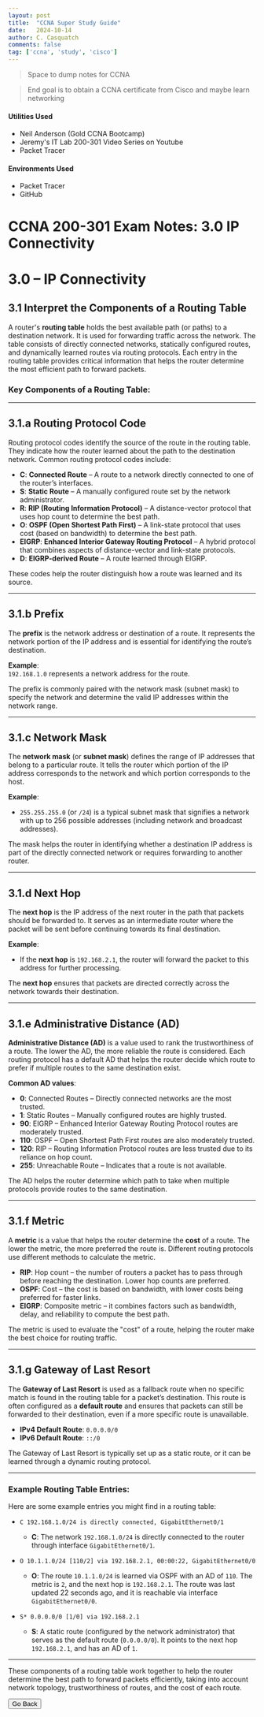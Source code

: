 ```yaml
---
layout: post
title:  "CCNA Super Study Guide"
date:   2024-10-14
author: C. Casquatch
comments: false
tag: ['ccna', 'study', 'cisco']
---
```


> Space to dump notes for CCNA

> End goal is to obtain a CCNA certificate from Cisco and maybe learn networking

#### Utilities Used
* Neil Anderson (Gold CCNA Bootcamp)
* Jeremy's IT Lab 200-301 Video Series on Youtube
* Packet Tracer

#### Environments Used
* Packet Tracer
* GitHub

# CCNA 200-301 Exam Notes: 3.0 IP Connectivity

# 3.0 – IP Connectivity

## 3.1 Interpret the Components of a Routing Table

A router's **routing table** holds the best available path (or paths) to a destination network. It is used for forwarding traffic across the network. The table consists of directly connected networks, statically configured routes, and dynamically learned routes via routing protocols. Each entry in the routing table provides critical information that helps the router determine the most efficient path to forward packets.

### Key Components of a Routing Table:

---

## 3.1.a Routing Protocol Code

Routing protocol codes identify the source of the route in the routing table. They indicate how the router learned about the path to the destination network. Common routing protocol codes include:

- **C**: **Connected Route** – A route to a network directly connected to one of the router’s interfaces.
- **S**: **Static Route** – A manually configured route set by the network administrator.
- **R**: **RIP (Routing Information Protocol)** – A distance-vector protocol that uses hop count to determine the best path.
- **O**: **OSPF (Open Shortest Path First)** – A link-state protocol that uses cost (based on bandwidth) to determine the best path.
- **EIGRP**: **Enhanced Interior Gateway Routing Protocol** – A hybrid protocol that combines aspects of distance-vector and link-state protocols.
- **D**: **EIGRP-derived Route** – A route learned through EIGRP.

These codes help the router distinguish how a route was learned and its source.

---

## 3.1.b Prefix

The **prefix** is the network address or destination of a route. It represents the network portion of the IP address and is essential for identifying the route’s destination.

**Example**:  
`192.168.1.0` represents a network address for the route.

The prefix is commonly paired with the network mask (subnet mask) to specify the network and determine the valid IP addresses within the network range.

---

## 3.1.c Network Mask

The **network mask** (or **subnet mask**) defines the range of IP addresses that belong to a particular route. It tells the router which portion of the IP address corresponds to the network and which portion corresponds to the host.

**Example**:  
- `255.255.255.0` (or `/24`) is a typical subnet mask that signifies a network with up to 256 possible addresses (including network and broadcast addresses).

The mask helps the router in identifying whether a destination IP address is part of the directly connected network or requires forwarding to another router.

---

## 3.1.d Next Hop

The **next hop** is the IP address of the next router in the path that packets should be forwarded to. It serves as an intermediate router where the packet will be sent before continuing towards its final destination.

**Example**:  
- If the **next hop** is `192.168.2.1`, the router will forward the packet to this address for further processing.

The **next hop** ensures that packets are directed correctly across the network towards their destination.

---

## 3.1.e Administrative Distance (AD)

**Administrative Distance (AD)** is a value used to rank the trustworthiness of a route. The lower the AD, the more reliable the route is considered. Each routing protocol has a default AD that helps the router decide which route to prefer if multiple routes to the same destination exist.

**Common AD values**:
- **0**: Connected Routes – Directly connected networks are the most trusted.
- **1**: Static Routes – Manually configured routes are highly trusted.
- **90**: EIGRP – Enhanced Interior Gateway Routing Protocol routes are moderately trusted.
- **110**: OSPF – Open Shortest Path First routes are also moderately trusted.
- **120**: RIP – Routing Information Protocol routes are less trusted due to its reliance on hop count.
- **255**: Unreachable Route – Indicates that a route is not available.

The AD helps the router determine which path to take when multiple protocols provide routes to the same destination.

---

## 3.1.f Metric

A **metric** is a value that helps the router determine the **cost** of a route. The lower the metric, the more preferred the route is. Different routing protocols use different methods to calculate the metric.

- **RIP**: Hop count – the number of routers a packet has to pass through before reaching the destination. Lower hop counts are preferred.
- **OSPF**: Cost – the cost is based on bandwidth, with lower costs being preferred for faster links.
- **EIGRP**: Composite metric – it combines factors such as bandwidth, delay, and reliability to compute the best path.

The metric is used to evaluate the "cost" of a route, helping the router make the best choice for routing traffic.

---

## 3.1.g Gateway of Last Resort

The **Gateway of Last Resort** is used as a fallback route when no specific match is found in the routing table for a packet’s destination. This route is often configured as a **default route** and ensures that packets can still be forwarded to their destination, even if a more specific route is unavailable.

- **IPv4 Default Route**: `0.0.0.0/0`
- **IPv6 Default Route**: `::/0`

The Gateway of Last Resort is typically set up as a static route, or it can be learned through a dynamic routing protocol.

---

### Example Routing Table Entries:

Here are some example entries you might find in a routing table:

- `C 192.168.1.0/24 is directly connected, GigabitEthernet0/1`
    - **C**: The network `192.168.1.0/24` is directly connected to the router through interface `GigabitEthernet0/1`.
  
- `O 10.1.1.0/24 [110/2] via 192.168.2.1, 00:00:22, GigabitEthernet0/0`
    - **O**: The route `10.1.1.0/24` is learned via OSPF with an AD of `110`. The metric is `2`, and the next hop is `192.168.2.1`. The route was last updated 22 seconds ago, and it is reachable via interface `GigabitEthernet0/0`.
  
- `S* 0.0.0.0/0 [1/0] via 192.168.2.1`
    - **S**: A static route (configured by the network administrator) that serves as the default route (`0.0.0.0/0`). It points to the next hop `192.168.2.1`, and has an AD of `1`.

---

These components of a routing table work together to help the router determine the best path to forward packets efficiently, taking into account network topology, trustworthiness of routes, and the cost of each route.


<button onclick="history.back()">Go Back</button>
